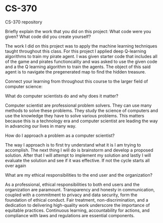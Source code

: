 # CS-370
CS-370 repository

Briefly explain the work that you did on this project: What code were you given? What code did you create yourself?

The work I did on this project was to apply the machine learning techniques taught throughout this class. For this project I applied deep Q-learning algorithms to train my pirate agent. I was given starter code that includes all of the game and pirates functioncality and was asked to use the given code and a the Q learning algorithm to train the agents. The object of this said agent is to navigate the pregenerated map to find the hidden treasure.


Connect your learning from throughout this course to the larger field of computer science:

What do computer scientists do and why does it matter?

Computer scientist are professional problem solvers. They can use many methods to solve these problems. They study the science of computers and use the knowledge they have to solve various problems. This matters because this is a technology era and computer scientist are leading the way in advancing our lives in many way.

How do I approach a problem as a computer scientist?

The way I approach is to first try understand what it is I am trying to accomplish. The next thing I will do is brainstorm and develop a proposed solution. After that I will attempt to implement my solution and lastly I will evaluate the solution and see if it was effective. If not the cycle starts all over again

What are my ethical responsibilities to the end user and the organization?

As a professional, ethical responsibilities to both end users and the organization are paramount. Transparency and honesty in communication, coupled with a commitment to privacy and data security, form the foundation of ethical conduct. Fair treatment, non-discrimination, and a dedication to delivering high-quality work underscore the importance of equitable practices. Continuous learning, accountability for actions, and compliance with laws and regulations are essential components. 






